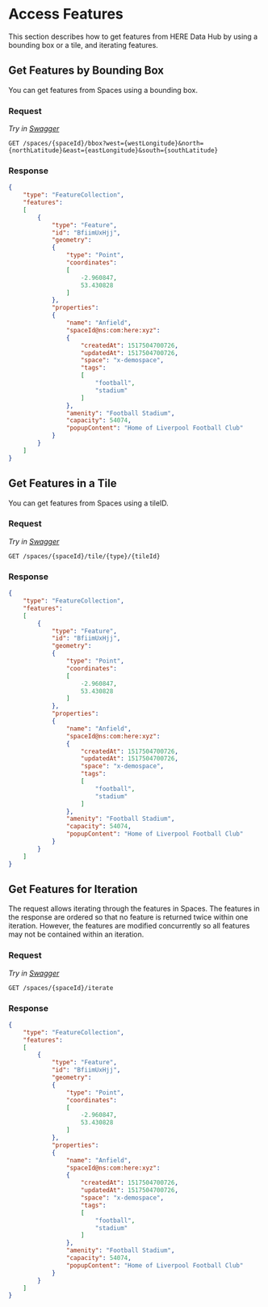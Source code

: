# Access Features

This section describes how to get features from HERE Data Hub by using a bounding box or a tile, and iterating features.

## Get Features by Bounding Box

You can get features from Spaces using a bounding box.

### Request

*Try in [Swagger](https://xyz.api.here.com/hub/static/swagger/#/Read%20Features/getFeaturesByBBox)*

```HTTP
GET /spaces/{spaceId}/bbox?west={westLongitude}&north={northLatitude}&east={eastLongitude}&south={southLatitude}
```

### Response

```JSON
{
    "type": "FeatureCollection",
    "features":
    [
        {
            "type": "Feature",
            "id": "BfiimUxHjj",
            "geometry":
            {
                "type": "Point",
                "coordinates":
                [
                    -2.960847,
                    53.430828
                ]
            },
            "properties":
            {
                "name": "Anfield",
                "spaceId@ns:com:here:xyz":
                {
                    "createdAt": 1517504700726,
                    "updatedAt": 1517504700726,
                    "space": "x-demospace",
                    "tags":
                    [
                        "football",
                        "stadium"
                    ]
                },
                "amenity": "Football Stadium",
                "capacity": 54074,
                "popupContent": "Home of Liverpool Football Club"
            }
        }
    ]
}
```

## Get Features in a Tile

You can get features from Spaces using a tileID.

### Request

*Try in [Swagger](https://xyz.api.here.com/hub/static/swagger/#/Read%20Features/getFeaturesByTile)*

```HTTP
GET /spaces/{spaceId}/tile/{type}/{tileId}
```

### Response

```JSON
{
    "type": "FeatureCollection",
    "features":
    [
        {
            "type": "Feature",
            "id": "BfiimUxHjj",
            "geometry":
            {
                "type": "Point",
                "coordinates":
                [
                    -2.960847,
                    53.430828
                ]
            },
            "properties":
            {
                "name": "Anfield",
                "spaceId@ns:com:here:xyz":
                {
                    "createdAt": 1517504700726,
                    "updatedAt": 1517504700726,
                    "space": "x-demospace",
                    "tags":
                    [
                        "football",
                        "stadium"
                    ]
                },
                "amenity": "Football Stadium",
                "capacity": 54074,
                "popupContent": "Home of Liverpool Football Club"
            }
        }
    ]
}
```

## Get Features for Iteration

The request allows iterating through the features in Spaces. The features in the response are ordered so that no feature is returned twice within one iteration. However, the features are modified concurrently so all features may not be contained within an iteration.

### Request

*Try in [Swagger](https://xyz.api.here.com/hub/static/swagger/#/Read%20Features/iterateFeatures)*

```HTTP
GET /spaces/{spaceId}/iterate
```

### Response

```JSON
{
    "type": "FeatureCollection",
    "features":
    [
        {
            "type": "Feature",
            "id": "BfiimUxHjj",
            "geometry":
            {
                "type": "Point",
                "coordinates":
                [
                    -2.960847,
                    53.430828
                ]
            },
            "properties":
            {
                "name": "Anfield",
                "spaceId@ns:com:here:xyz":
                {
                    "createdAt": 1517504700726,
                    "updatedAt": 1517504700726,
                    "space": "x-demospace",
                    "tags":
                    [
                        "football",
                        "stadium"
                    ]
                },
                "amenity": "Football Stadium",
                "capacity": 54074,
                "popupContent": "Home of Liverpool Football Club"
            }
        }
    ]
}
```
